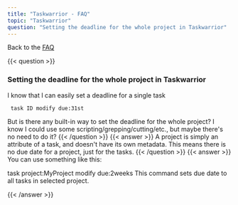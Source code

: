 ```yaml
---
title: "Taskwarrior - FAQ"
topic: "Taskwarrior"
question: "Setting the deadline for the whole project in Taskwarrior"
---
```


Back to the [FAQ](/support/faq)

{{< question >}}
### Setting the deadline for the whole project in Taskwarrior

I know that I can easily set a deadline for a single task

     task ID modify due:31st

But is there any built-in way to set the deadline for the whole project? I know I could use some scripting/grepping/cutting/etc., but maybe there's no need to do it?
{{< /question >}}
{{< answer >}}
A project is simply an attribute of a task, and doesn't have its own metadata. This means there is no due date for a project, just for the tasks.
{{< /question >}}
{{< answer >}}
You can use something like this:

task project:MyProject modify due:2weeks
This command sets due date to all tasks in selected project.

{{< /answer >}}

